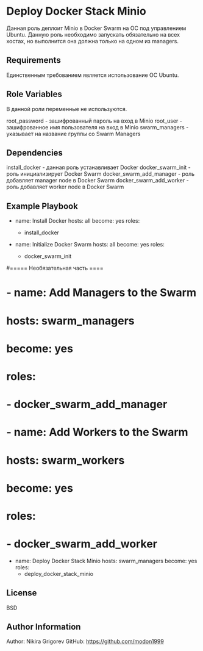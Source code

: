 Deploy Docker Stack Minio
=========

Данная роль деплоит Minio в Docker Swarm на ОС под управлением Ubuntu. Данную роль необходимо запускать обязательно на всех хостах, но выполнится она должна только на одном из managers.

Requirements
------------

Единственным требованием является использование ОС Ubuntu.

Role Variables
--------------

В данной роли переменные не используются.

root_password - зашифрованный пароль на вход в Minio
root_user - зашифрованное имя пользователя на вход в Minio
swarm_managers - указывает на название группы со Swarm Managers

Dependencies
------------

install_docker - данная роль устанавливает Docker
docker_swarm_init - роль инициализирует Docker Swarm
docker_swarm_add_manager - роль добавляет manager node в Docker Swarm
docker_swarm_add_worker - роль добавляет worker node в Docker Swarm

Example Playbook
----------------

- name: Install Docker
  hosts: all
  become: yes
  roles:
    - install_docker

- name: Initialize Docker Swarm
  hosts: all
  become: yes
  roles:
    - docker_swarm_init

#===== Необязательная часть ====
# - name: Add Managers to the Swarm
#   hosts: swarm_managers
#   become: yes
#   roles:
#     - docker_swarm_add_manager
#
# - name: Add Workers to the Swarm
#   hosts: swarm_workers
#   become: yes
#   roles:
#     - docker_swarm_add_worker

- name: Deploy Docker Stack Minio
  hosts: swarm_managers
  become: yes
  roles:
    - deploy_docker_stack_minio

License
-------

BSD

Author Information
------------------

Author: Nikira Grigorev
GitHub: https://github.com/modon1999
